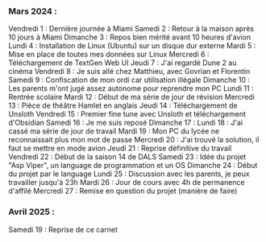 ### Mars 2024 : 
Vendredi 1 : Dernière journée à Miami
Samedi 2 : Retour à la maison après 10 jours à Miami
Dimanche 3 : Repos bien mérité avant 10 heures d'avion
Lundi 4 : Installation de Linux (Ubuntu) sur un disque dur externe
Mardi 5 : Mise en place de toutes mes données sur Linux
Mercredi 6 : Téléchargement de TextGen Web UI
Jeudi 7 : J'ai regardé Dune 2 au cinéma
Vendredi 8 : Je suis allé chez Matthieu, avec Govrian et Florentin
Samedi 9 : Confiscation de mon ordi car utilisation illégale
Dimanche 10 : Les parents m'ont jugé assez autonome pour reprendre mon PC
Lundi 11 : Rentrée scolaire
Mardi 12 : Début de ma série de jour de révision
Mercredi 13 : Pièce de théâtre Hamlet en anglais
Jeudi 14 : Téléchargement de Unsloth
Vendredi 15 : Premier fine tune avec Unsloth et téléchargement d'Obsidian
Samedi 16 : Je me suis reposé
Dimanche 17 : 
Lundi 18 : J'ai cassé ma série de jour de travail
Mardi 19 : Mon PC du lycée ne reconnaissait plus mon mot de passe
Mercredi 20 : J'ai trouvé la solution, il faut se mettre en mode avion
Jeudi 21 : Reprise définitive du travail
Vendredi 22 : Début de la saison 14 de DALS
Samedi 23 : Idée du projet "Asp Viper", un language de programmation et un OS
Dimanche 24 : Début du projet par le language
Lundi 25 : Discussion avec les parents, je peux travailler jusqu'à 23h
Mardi 26 : Jour de cours avec 4h de permanence d'affilé
Mercredi 27 : Remise en question du projet (manière de faire)

### Avril 2025 : 
Samedi 19 : Reprise de ce carnet